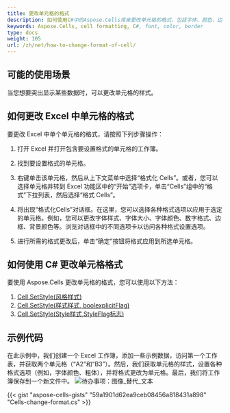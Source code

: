 ```yaml
---
title: 更改单元格的格式
description: 如何使用C#中的Aspose.Cells库来更改单元格的格式，包括字体、颜色、边框等。通过调整这些属性，您可以更好地控制单元格的外观和显示方式。
keywords: Aspose.Cells, cell formatting, C#, font, color, border
type: docs
weight: 105
url: /zh/net/how-to-change-format-of-cell/
---
```

##  **可能的使用场景**
当您想要突出显示某些数据时，可以更改单元格的样式。

##  **如何更改 Excel 中单元格的格式**

要更改 Excel 中单个单元格的格式，请按照下列步骤操作：

1. 打开 Excel 并打开包含要设置格式的单元格的工作簿。

2. 找到要设置格式的单元格。

3. 右键单击该单元格，然后从上下文菜单中选择“格式化 Cells”。或者，您可以选择单元格并转到 Excel 功能区中的“开始”选项卡，单击“Cells”组中的“格式”下拉列表，然后选择“格式 Cells”。

4. 将出现“格式化Cells”对话框。在这里，您可以选择各种格式选项以应用于选定的单元格。例如，您可以更改字体样式、字体大小、字体颜色、数字格式、边框、背景颜色等。浏览对话框中的不同选项卡以访问各种格式设置选项。

5. 进行所需的格式更改后，单击“确定”按钮将格式应用到所选单元格。


##  **如何使用 C# 更改单元格格式**

要使用 Aspose.Cells 更改单元格的格式，您可以使用以下方法：
1. [Cell.SetStyle(风格样式)](https://reference.aspose.com/cells/net/aspose.cells/cell/setstyle/#setstyle)
2. [Cell.SetStyle(样式样式, boolexplicitFlag)](https://reference.aspose.com/cells/net/aspose.cells/cell/setstyle/#setstyle_2)
3. [Cell.SetStyle(Style样式,StyleFlag标志)](https://reference.aspose.com/cells/net/aspose.cells/cell/setstyle/#setstyle_1)


##  **示例代码**
在此示例中，我们创建一个 Excel 工作簿，添加一些示例数据，访问第一个工作表，并获取两个单元格（“A2”和“B3”）。然后，我们获取单元格的样式，设置各种格式选项（例如，字体颜色、粗体），并将格式更改为单元格。最后，我们将工作簿保存到一个新文件中。
![待办事项：图像_替代_文本](change-format.png)

{{< gist "aspose-cells-gists" "59a1901d62ea9ceb08456a818431a898" "Cells-change-format.cs" >}}

